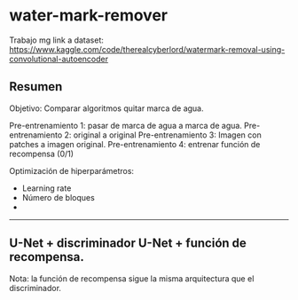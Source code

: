 # water-mark-remover
Trabajo mg
link a dataset: https://www.kaggle.com/code/therealcyberlord/watermark-removal-using-convolutional-autoencoder

## Resumen
Objetivo: Comparar algoritmos quitar marca de agua.

Pre-entrenamiento 1: pasar de marca de agua a marca de agua.
Pre-entrenamiento 2: original a original
Pre-entrenamiento 3: Imagen con patches a imagen original.
Pre-entrenamiento 4: entrenar función de recompensa (0/1)

Optimización de hiperparámetros:
- Learning rate
- Número de bloques
- 
-----
U-Net + discriminador
U-Net + función de recompensa.
-----

Nota: la función de recompensa sigue la misma arquitectura que el discriminador.